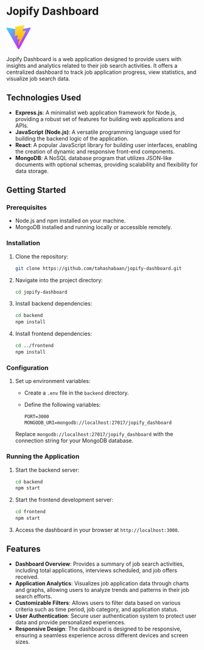 # Jopify Dashboard

![Alt text](clients/public/vite.svg)

Jopify Dashboard is a web application designed to provide users with insights and analytics related to their job search activities. It offers a centralized dashboard to track job application progress, view statistics, and visualize job search data.

## Technologies Used

- **Express.js**: A minimalist web application framework for Node.js, providing a robust set of features for building web applications and APIs.
- **JavaScript (Node.js)**: A versatile programming language used for building the backend logic of the application.
- **React**: A popular JavaScript library for building user interfaces, enabling the creation of dynamic and responsive front-end components.
- **MongoDB**: A NoSQL database program that utilizes JSON-like documents with optional schemas, providing scalability and flexibility for data storage.

## Getting Started

### Prerequisites

- Node.js and npm installed on your machine.
- MongoDB installed and running locally or accessible remotely.

### Installation

1. Clone the repository:

    ```bash
    git clone https://github.com/tahashabaan/jopify-dashboard.git
    ```

2. Navigate into the project directory:

    ```bash
    cd jopify-dashboard
    ```

3. Install backend dependencies:

    ```bash
    cd backend
    npm install
    ```

4. Install frontend dependencies:

    ```bash
    cd ../frontend
    npm install
    ```

### Configuration

1. Set up environment variables:

    - Create a `.env` file in the `backend` directory.
    - Define the following variables:

        ```env
        PORT=3000
        MONGODB_URI=mongodb://localhost:27017/jopify_dashboard
        ```

    Replace `mongodb://localhost:27017/jopify_dashboard` with the connection string for your MongoDB database.

### Running the Application

1. Start the backend server:

    ```bash
    cd backend
    npm start
    ```

2. Start the frontend development server:

    ```bash
    cd frontend
    npm start
    ```

3. Access the dashboard in your browser at `http://localhost:3000`.

## Features

- **Dashboard Overview**: Provides a summary of job search activities, including total applications, interviews scheduled, and job offers received.
- **Application Analytics**: Visualizes job application data through charts and graphs, allowing users to analyze trends and patterns in their job search efforts.
- **Customizable Filters**: Allows users to filter data based on various criteria such as time period, job category, and application status.
- **User Authentication**: Secure user authentication system to protect user data and provide personalized experiences.
- **Responsive Design**: The dashboard is designed to be responsive, ensuring a seamless experience across different devices and screen sizes.



